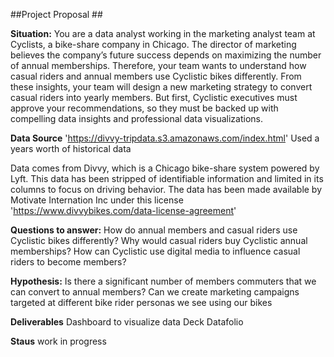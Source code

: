 ##Project Proposal ##

**Situation:**
You are a data analyst working in the marketing analyst team at Cyclists, a bike-share company in Chicago. The director of marketing believes the company’s future success depends on maximizing the number of annual memberships. Therefore, your team wants to understand how casual riders and annual members use Cyclistic bikes differently. From these insights, your team will design a new marketing strategy to convert casual riders into yearly members. But first, Cyclistic executives must approve your recommendations, so they must be backed up with compelling data insights and professional data visualizations.


**Data Source**
'https://divvy-tripdata.s3.amazonaws.com/index.html'
Used a years worth of historical data

Data comes from Divvy, which is a Chicago bike-share system powered by Lyft. This data has been stripped of identifiable information and limited in its columns to focus on driving behavior. The data has been made available by Motivate Internation Inc under this license 'https://www.divvybikes.com/data-license-agreement'


**Questions to answer:**
How do annual members and casual riders use Cyclistic bikes differently?
Why would casual riders buy Cyclistic annual memberships?
How can Cyclistic use digital media to influence casual riders to become members?


**Hypothesis:**
Is there a significant number of members commuters that we can convert to annual members? 
Can we create marketing campaigns targeted at different bike rider personas we see using our bikes

**Deliverables**
Dashboard to visualize data
Deck
Datafolio

**Staus**
work in progress
